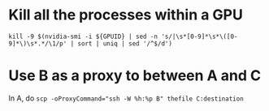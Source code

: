 # Kill all the processes within a GPU
`kill -9 $(nvidia-smi -i ${GPUID} | sed -n 's/|\s*[0-9]*\s*\([0-9]*\)\s*.*/\1/p' | sort | uniq | sed '/^$/d')`

# Use B as a proxy to between A and C 
In A, do
`scp -oProxyCommand="ssh -W %h:%p B" thefile C:destination`
